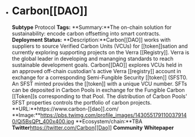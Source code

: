 - # Carbon[[DAO]]
  **Subtype** Protocol
  **Tags:** 
  **Summary:**The on-chain solution for sustainability: encode carbon offsetting into smart contracts.
  **Deployment Status:**
  **Description:**Carbon[[DAO]] works with suppliers to source Verified Carbon Units (VCUs) for [[token]]sation and currently exploring supporting projects on the Verra [[Registry]]. Verra is the global leader in developing and mananging standards to reach sustainable development goals. Carbon[[DAO]] explores VCUs held in an approved off-chain custodian's active Verra [[registry]] account in exchange for a corresponding Semi-Fungible Security [[token]] (SFST0. An SFST minted provides the [[token]] with a unique VCU number. SFTs can be deposited in Carbon Pools in exchange for the Fungible Carbon [[Token]]s corresponding to that Pool. The distribution of Carbon Pools' SFST properties controls the portfolio of carbon projects.  
  **URL:**https://www.carbon-[[dao]].com/
  **Image:**https://pbs.twimg.com/profile_images/1430551791100379140/Qi5BsQPt_400x400.jpg
  **Ecosystem/chain:**TBA
  **Twitter**https://twitter.com/Carbon[[Dao]]
  **Community**
  **Whitepaper**
